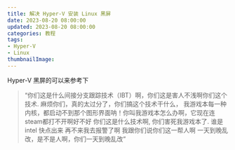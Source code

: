 ```yaml
---
title: 解决 Hyper-V 安装 Linux 黑屏
date: 2023-08-20 08:00:00
updated: 2023-08-20 08:00:00
categories: 教程
tags:
- Hyper-V
- Linux
thumbnailImage: 
---
```

Hyper-V 黑屏的可以来参考下  

> “你们这是什么间接分支跟踪技术（IBT）啊，你们这是害人不浅啊你们这个技术.
> 麻烦你们，真的太过分了，你们搞这个技术干什么，
> 我游戏本每一种内核，都启动不到那个图形界面呐！你叫我游戏本怎么办啊，它现在连steam都打不开啊好不好
> 你们这是什么技术啊,
> 你们害死我游戏本了.
> 谁是intel 快点出来 再不来我去报警了啊
> 我跟你们说你们这一帮人啊
> 一天到晚乱改，是不是人啊，你们一天到晚乱改”

<!-- more -->
